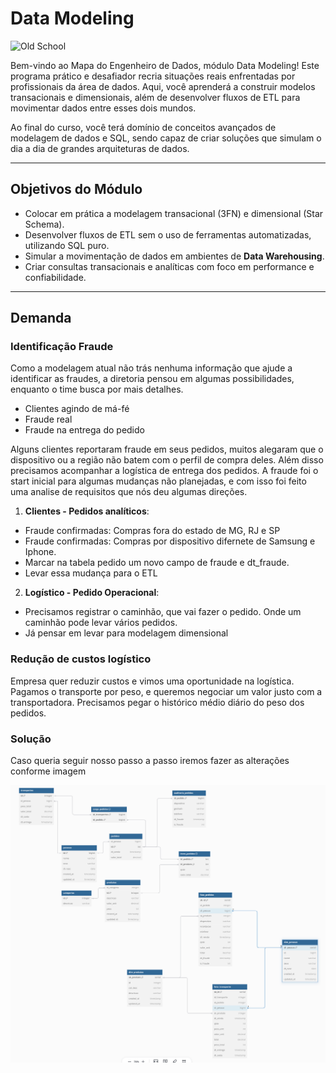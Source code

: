 # Data Modeling
![Old School](old_school.png "Old School")

Bem-vindo ao Mapa do Engenheiro de Dados, módulo Data Modeling! Este programa prático e desafiador recria situações reais enfrentadas por profissionais da área de dados. Aqui, você aprenderá a construir modelos transacionais e dimensionais, além de desenvolver fluxos de ETL para movimentar dados entre esses dois mundos.

Ao final do curso, você terá domínio de conceitos avançados de modelagem de dados e SQL, sendo capaz de criar soluções que simulam o dia a dia de grandes arquiteturas de dados.

---

## Objetivos do Módulo

- Colocar em prática a modelagem transacional (3FN) e dimensional (Star Schema).
- Desenvolver fluxos de ETL sem o uso de ferramentas automatizadas, utilizando SQL puro.
- Simular a movimentação de dados em ambientes de **Data Warehousing**.
- Criar consultas transacionais e analíticas com foco em performance e confiabilidade.

---

## Demanda

### Identificação Fraude

Como a modelagem atual não trás nenhuma informação que ajude a identificar as fraudes, a diretoria pensou em algumas possibilidades, enquanto o time busca por mais detalhes. 

 - Clientes agindo de má-fé
 - Fraude real
 - Fraude na entrega do pedido

Alguns clientes reportaram fraude em seus pedidos, muitos alegaram que o dispositivo ou a região não batem com o perfil de compra deles. Além disso precisamos acompanhar a logística de entrega dos pedidos. A fraude foi o start inicial para algumas mudanças não planejadas, e com isso foi feito uma analise de requisitos que nós deu algumas direções.

1. **Clientes - Pedidos analíticos**: 
 - Fraude confirmadas: Compras fora do estado de MG, RJ e SP
 - Fraude confirmadas: Compras por dispositivo difernete de Samsung e Iphone.
 - Marcar na tabela pedido um novo campo de fraude e dt_fraude.
 - Levar essa mudança para o ETL

2. **Logístico - Pedido Operacional**: 
 - Precisamos registrar o caminhão, que vai fazer o pedido. Onde um caminhão pode levar vários pedidos.
 - Já pensar em levar para modelagem dimensional


### Redução de custos logístico

Empresa quer reduzir custos e vimos uma oportunidade na logística. Pagamos o transporte por peso, e queremos negociar um valor justo com a transportadora. Precisamos pegar o histórico médio diário do peso dos pedidos.


### Solução
Caso queria seguir nosso passo a passo iremos fazer as alterações conforme imagem

![Modelagem Proposta](modelagem.png "Modelagem")


